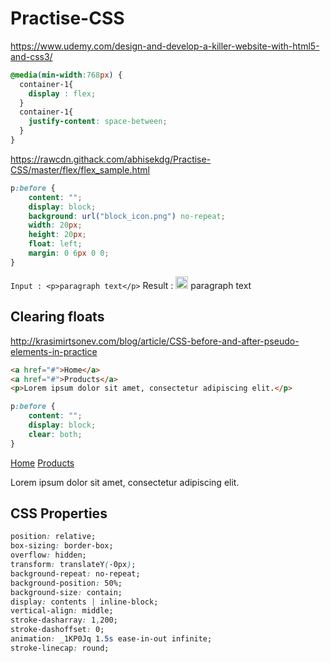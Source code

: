 # Practise-CSS
https://www.udemy.com/design-and-develop-a-killer-website-with-html5-and-css3/


```css
@media(min-width:768px) {
  container-1{
    display : flex;
  }
  container-1{
    justify-content: space-between;
  }
}
```
https://rawcdn.githack.com/abhisekdg/Practise-CSS/master/flex/flex_sample.html

```css
p:before {
    content: "";
    display: block;
    background: url("block_icon.png") no-repeat;
    width: 20px;
    height: 20px;
    float: left;
    margin: 0 6px 0 0;
}
```
```Input : <p>paragraph text</p>```
Result : <img src="https://rawcdn.githack.com/abhisekdg/Practise-CSS/master/images/block_icon.png" width="20"> paragraph text

## Clearing floats 

http://krasimirtsonev.com/blog/article/CSS-before-and-after-pseudo-elements-in-practice

```html
<a href="#">Home</a>
<a href="#">Products</a>
<p>Lorem ipsum dolor sit amet, consectetur adipiscing elit.</p>
```

```css
p:before {
    content: "";
    display: block;
    clear: both;
}
```

<a href="#">Home</a>
<a href="#">Products</a>
<p>Lorem ipsum dolor sit amet, consectetur adipiscing elit.</p>

## CSS Properties

```css
position: relative;
box-sizing: border-box;
overflow: hidden;
transform: translateY(-0px);
background-repeat: no-repeat;
background-position: 50%;
background-size: contain;
display: contents | inline-block;
vertical-align: middle;
stroke-dasharray: 1,200;
stroke-dashoffset: 0;
animation: _1KP0Jq 1.5s ease-in-out infinite;
stroke-linecap: round;
```

